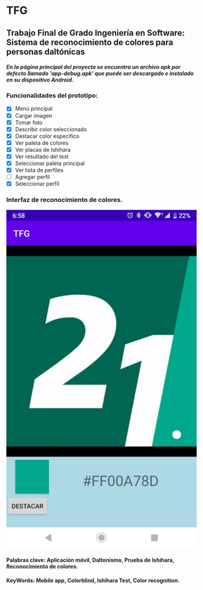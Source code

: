 # TFG
## Trabajo Final de Grado Ingeniería en Software: Sistema de reconocimiento de colores para personas daltónicas

#### *En la página principal del proyecto se encuentra un archivo apk por defecto llamado 'app-debug.apk' que puede ser descargado e instalado en su dispositivo Android.*

### Funcionalidades del prototipo:
- [x] Menú principal
- [x] Cargar imagen
- [x] Tomar foto
- [x] Describir color seleccionado
- [x] Destacar color específico
- [x] Ver paleta de colores
- [x] Ver placas de Ishihara
- [x] Ver resultado del test
- [x] Seleccionar paleta principal
- [x] Ver lista de perfiles
- [ ] Agregar perfil
- [x] Seleccionar perfil

### Interfaz de reconocimiento de colores.
![alt text](https://github.com/PonceDiego/TFG/blob/master/readMeImages/InterfazAplicacion.png)


#### Palabras clave: Aplicación móvil, Daltonismo, Prueba de Ishihara, Reconocimiento de colores.
#### KeyWords: Mobile app, Colorblind, Ishihara Test, Color recognition.
